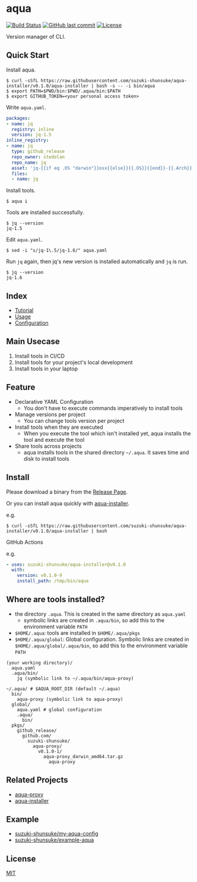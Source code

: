 # aqua

[![Build Status](https://github.com/suzuki-shunsuke/aqua/workflows/test/badge.svg)](https://github.com/suzuki-shunsuke/aqua/actions)
[![GitHub last commit](https://img.shields.io/github/last-commit/suzuki-shunsuke/aqua.svg)](https://github.com/suzuki-shunsuke/aqua)
[![License](http://img.shields.io/badge/license-mit-blue.svg?style=flat-square)](https://raw.githubusercontent.com/suzuki-shunsuke/aqua/main/LICENSE)

Version manager of CLI.

## Quick Start

Install aqua.

```console
$ curl -sSfL https://raw.githubusercontent.com/suzuki-shunsuke/aqua-installer/v0.1.0/aqua-installer | bash -s -- -i bin/aqua
$ export PATH=$PWD/bin:$PWD/.aqua/bin:$PATH
$ export GITHUB_TOKEN=<your personal access token>
```

Write `aqua.yaml`.

```yaml
packages:
- name: jq
  registry: inline
  version: jq-1.5
inline_registry:
- name: jq
  type: github_release
  repo_owner: stedolan
  repo_name: jq
  asset: 'jq-{{if eq .OS "darwin"}}osx{{else}}{{.OS}}{{end}}-{{.Arch}}'
  files:
  - name: jq
```

Install tools.

```console
$ aqua i
```

Tools are installed successfully.

```console
$ jq --version
jq-1.5
```

Edit `aqua.yaml`.

```
$ sed -i "s/jq-1\.5/jq-1.6/" aqua.yaml
```

Run `jq` again, then jq's new version is installed automatically and `jq` is run.

```
$ jq --version
jq-1.6
```

## Index

* [Tutorial](tutorial/README.md)
* [Usage](docs/usage.md)
* [Configuration](docs/config.md)

## Main Usecase

1. Install tools in CI/CD
1. Install tools for your project's local development
1. Install tools in your laptop

## Feature

* Declarative YAML Configuration
  * You don't have to execute commands imperatively to install tools
* Manage versions per project
  * You can change tools version per project
* Install tools when they are executed
  * When you execute the tool which isn't installed yet, aqua installs the tool and execute the tool
* Share tools across projects
  * aqua installs tools in the shared directory `~/.aqua`. It saves time and disk to install tools

## Install

Please download a binary from the [Release Page](https://github.com/suzuki-shunsuke/aqua/releases).

Or you can install aqua quickly with [aqua-installer](https://github.com/suzuki-shunsuke/aqua-installer).

e.g.

```
$ curl -sSfL https://raw.githubusercontent.com/suzuki-shunsuke/aqua-installer/v0.1.0/aqua-installer | bash
```

GitHub Actions

e.g.

```yaml
- uses: suzuki-shunsuke/aqua-installer@v0.1.0
  with:
    version: v0.1.0-9
    install_path: /tmp/bin/aqua
```

## Where are tools installed?

* the directory `.aqua`. This is created in the same directory as `aqua.yaml`
  * symbolic links are created in `.aqua/bin`, so add this to the environment variable `PATH`
* `$HOME/.aqua`: tools are installed in `$HOME/.aqua/pkgs`
* `$HOME/.aqua/global`: Global configuration. Symbolic links are created in `$HOME/.aqua/global/.aqua/bin`, so add this to the environment variable `PATH`

```
(your working directory)/
  aqua.yaml
  .aqua/bin/
    jq (symbolic link to ~/.aqua/bin/aqua-proxy)

~/.aqua/ # $AQUA_ROOT_DIR (default ~/.aqua)
  bin/
    aqua-proxy (symbolic link to aqua-proxy)
  global/
    aqua.yaml # global configuration
    .aqua/
      bin/
  pkgs/
    github_release/
      github.com/
        suzuki-shunsuke/
          aqua-proxy/
            v0.1.0-1/
              aqua-proxy_darwin_amd64.tar.gz
                aqua-proxy
```

## Related Projects

* [aqua-proxy](https://github.com/suzuki-shunsuke/aqua-proxy)
* [aqua-installer](https://github.com/suzuki-shunsuke/aqua-installer)

## Example

* [suzuki-shunsuke/my-aqua-config](https://github.com/suzuki-shunsuke/my-aqua-config)
* [suzuki-shunsuke/example-aqua](https://github.com/suzuki-shunsuke/example-aqua)

## License

[MIT](LICENSE)
